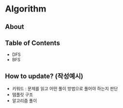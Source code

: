 # Algorithm

## About


## Table of Contents
- DFS
- BFS

## How to update? (작성예시)
- 키워드 : 문제를 읽고 어떤 풀이 방법으로 풀어야 하는지 판단
- 템플릿 구조
- 알고리즘 풀이
